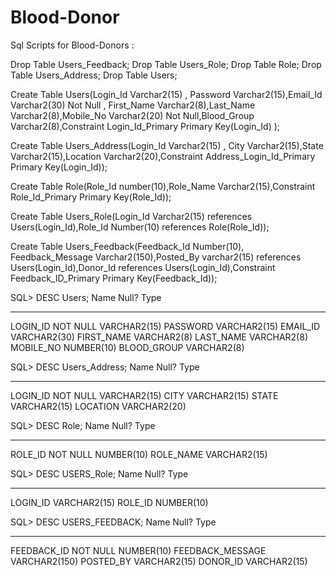 # Blood-Donor

Sql Scripts for Blood-Donors :

Drop Table Users_Feedback;
Drop Table Users_Role;
Drop Table Role;
Drop Table Users_Address;
Drop Table Users;

Create Table Users(Login_Id Varchar2(15) , Password Varchar2(15),Email_Id Varchar2(30) Not Null , First_Name Varchar2(8),Last_Name Varchar2(8),Mobile_No Varchar2(20) Not Null,Blood_Group Varchar2(8),Constraint Login_Id_Primary Primary Key(Login_Id) );

Create Table Users_Address(Login_Id Varchar2(15) , City Varchar2(15),State Varchar2(15),Location Varchar2(20),Constraint Address_Login_Id_Primary Primary Key(Login_Id));

Create Table Role(Role_Id number(10),Role_Name Varchar2(15),Constraint Role_Id_Primary Primary Key(Role_Id));

Create Table Users_Role(Login_Id Varchar2(15) references Users(Login_Id),Role_Id Number(10) references Role(Role_Id));

Create Table Users_Feedback(Feedback_Id Number(10), Feedback_Message Varchar2(150),Posted_By varchar2(15) references Users(Login_Id),Donor_Id references Users(Login_Id),Constraint Feedback_ID_Primary Primary Key(Feedback_Id));


SQL> DESC Users;
 Name					   Null?    Type
 ----------------------------------------- -------- ----------------------------
 LOGIN_ID				   NOT NULL VARCHAR2(15)
 PASSWORD					    VARCHAR2(15)
 EMAIL_ID					    VARCHAR2(30)
 FIRST_NAME					    VARCHAR2(8)
 LAST_NAME					    VARCHAR2(8)
 MOBILE_NO					    NUMBER(10)
 BLOOD_GROUP					    VARCHAR2(8)

SQL> DESC Users_Address;
 Name					   Null?    Type
 ----------------------------------------- -------- ----------------------------
 LOGIN_ID				   NOT NULL VARCHAR2(15)
 CITY						    VARCHAR2(15)
 STATE						    VARCHAR2(15)
 LOCATION					    VARCHAR2(20)

SQL> DESC Role;
 Name					   Null?    Type
 ----------------------------------------- -------- ----------------------------
 ROLE_ID				   NOT NULL NUMBER(10)
 ROLE_NAME					    VARCHAR2(15)

SQL> DESC USERS_Role;
 Name					   Null?    Type
 ----------------------------------------- -------- ----------------------------
 LOGIN_ID					    VARCHAR2(15)
 ROLE_ID					    NUMBER(10)

SQL> DESC USERS_FEEDBACK;
 Name					   Null?    Type
 ----------------------------------------- -------- ----------------------------
 FEEDBACK_ID				   NOT NULL NUMBER(10)
 FEEDBACK_MESSAGE				    VARCHAR2(150)
 POSTED_BY					    VARCHAR2(15)
 DONOR_ID					    VARCHAR2(15)










